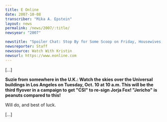 ```yaml
---
title: E Online
date: 2007-10-08
transcriber: "Mika A. Epstein"
layout: news
permalink: /news/2007/:title/
newsyear: "2007"

newstitle: "Spoiler Chat: Stop By for Some Scoop on Friday, Housewives, Grey's and More!"
newsreporter: Staff
newssource: Watch With Kristin
newsurl: https://www.eonline.com
---
```


[...]

**Suzie from somewhere in the U.K.: Watch the skies over the Universal buildings in Los Angeles on Tuesday, Oct. 10 at 10 a.m. This will be the third flyover in a campaign to get "CSI" to re-sign Jorja Fox! "Jericho" is peanuts compared to this!**

Will do, and best of luck.

[...]
